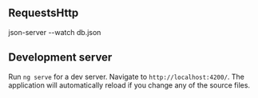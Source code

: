 ## RequestsHttp

json-server --watch db.json


## Development server

Run `ng serve` for a dev server. Navigate to `http://localhost:4200/`. The application will automatically reload if you change any of the source files.

